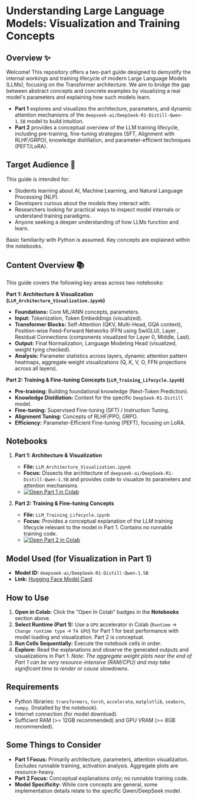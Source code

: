 # Understanding Large Language Models: Visualization and Training Concepts

## Overview ✨

Welcome! This repository offers a two-part guide designed to demystify the internal workings and training lifecycle of modern Large Language Models (LLMs), focusing on the Transformer architecture. We aim to bridge the gap between abstract concepts and concrete examples by visualizing a real model's parameters and explaining how such models learn.

*   **Part 1** explores and visualizes the architecture, parameters, and dynamic attention mechanisms of the `deepseek-ai/DeepSeek-R1-Distill-Qwen-1.5B` model to build intuition.
*   **Part 2** provides a conceptual overview of the LLM training lifecycle, including pre-training, fine-tuning strategies (SFT, Alignment with RLHF/GRPO), knowledge distillation, and parameter-efficient techniques (PEFT/LoRA).
  

## Target Audience 🎯

This guide is intended for:

*   Students learning about AI, Machine Learning, and Natural Language Processing (NLP).
*   Developers curious about the models they interact with.
*   Researchers looking for practical ways to inspect model internals or understand training paradigms.
*   Anyone seeking a deeper understanding of how LLMs function and learn.

Basic familiarity with Python is assumed. Key concepts are explained within the notebooks.


## Content Overview 📚

This guide covers the following key areas across two notebooks:

**Part 1: Architecture & Visualization (`LLM_Architecture_Visualization.ipynb`)**
*   **Foundations:** Core ML/ANN concepts, parameters.
*   **Input:** Tokenization, Token Embeddings (visualized).
*   **Transformer Blocks:** Self-Attention (QKV, Multi-Head, GQA context), Position-wise Feed-Forward Networks (FFN using SwiGLU), Layer , Residual Connections (components visualized for Layer 0, Middle, Last).
*   **Output:** Final Normalization, Language Modeling Head (visualized, weight tying checked).
*   **Analysis:** Parameter statistics across layers, dynamic attention pattern heatmaps, aggregate weight visualizations (Q, K, V, O, FFN projections across all layers).

**Part 2: Training & Fine-tuning Concepts (`LLM_Training_Lifecycle.ipynb`)**
*   **Pre-training:** Building foundational knowledge (Next-Token Prediction).
*   **Knowledge Distillation:** Context for the specific `DeepSeek-R1-Distill` model.
*   **Fine-tuning:** Supervised Fine-tuning (SFT) / Instruction Tuning.
*   **Alignment Tuning:** Concepts of RLHF/PPO, GRPO.
*   **Efficiency:** Parameter-Efficient Fine-tuning (PEFT), focusing on LoRA.


## Notebooks

1.  **Part 1: Architecture & Visualization**
    *   **File:** `LLM_Architecture_Visualization.ipynb`
    *   **Focus:** Dissects the architecture of `deepseek-ai/DeepSeek-R1-Distill-Qwen-1.5B` and provides code to visualize its parameters and attention mechanisms.
    *   [![Open Part 1 in Colab](https://colab.research.google.com/assets/colab-badge.svg)](https://colab.research.google.com/github/Hercules45/Understanding-LLM-Internals/blob/main/LLM_Architecture_Visualization.ipynb)

2.  **Part 2: Training & Fine-tuning Concepts**
    *   **File:** `LLM_Training_Lifecycle.ipynb`
    *   **Focus:** Provides a conceptual explanation of the LLM training lifecycle relevant to the model in Part 1. Contains no runnable training code.
    *   [![Open Part 2 in Colab](https://colab.research.google.com/assets/colab-badge.svg)](https://colab.research.google.com/github/Hercules45/Understanding-LLM-Internals/blob/main/LLM_Training_Lifecycle.ipynb)
    

## Model Used (for Visualization in Part 1)

*   **Model ID:** `deepseek-ai/DeepSeek-R1-Distill-Qwen-1.5B`
*   **Link:** [Hugging Face Model Card](https://huggingface.co/deepseek-ai/DeepSeek-R1-Distill-Qwen-1.5B)

## How to Use

1.  **Open in Colab:** Click the "Open In Colab" badges in the **Notebooks** section above.
2.  **Select Runtime (Part 1):** Use a `GPU` accelerator in Colab (`Runtime` -> `Change runtime type` -> `T4 GPU`) for Part 1 for best performance with model loading and visualization. Part 2 is conceptual.
3.  **Run Cells Sequentially:** Execute the notebook cells in order. 
4.  **Explore:** Read the explanations and observe the generated outputs and visualizations in Part 1. *Note: The aggregate weight plots near the end of Part 1 can be very resource-intensive (RAM/CPU) and may take significant time to render or cause slowdowns.*

## Requirements

*   Python libraries: `transformers`, `torch`, `accelerate`, `matplotlib`, `seaborn`, `numpy`. (Installed by the notebook).
*   Internet connection (for model download).
*   Sufficient RAM (>= 12GB recommended) and GPU VRAM (>= 8GB recommended).

## Some Things to Consider

*   **Part 1 Focus:** Primarily architecture, parameters, attention visualization. Excludes runnable training, activation analysis. Aggregate plots are resource-heavy.
*   **Part 2 Focus:** Conceptual explanations only; no runnable training code.
*   **Model Specificity:** While core concepts are general, some implementation details relate to the specific Qwen/DeepSeek model.


